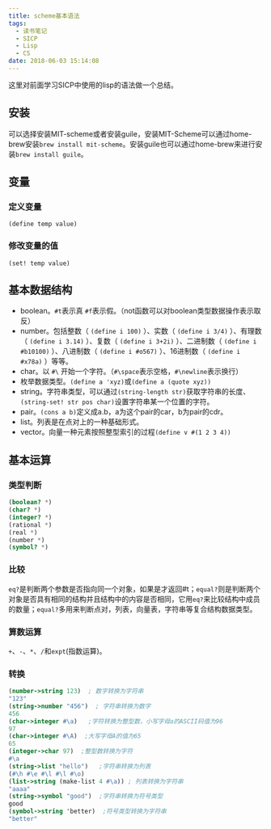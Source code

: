 ```yaml
---
title: scheme基本语法
tags:
  - 读书笔记
  - SICP
  - Lisp
  - CS
date: 2018-06-03 15:14:08
---
```



这里对前面学习SICP中使用的lisp的语法做一个总结。

<!--more-->

## 安装

可以选择安装MIT-scheme或者安装guile，安装MIT-Scheme可以通过home-brew安装`brew install mit-scheme`。安装guile也可以通过home-brew来进行安装`brew install guile`。

## 变量

### 定义变量

```
(define temp value)
```

### 修改变量的值

```
(set! temp value)
```

## 基本数据结构

* boolean。`#t`表示真 `#f`表示假。（not函数可以对boolean类型数据操作表示取反）
* number。包括整数（ `(define i 100)` ）、实数（ `(define i 3/4)` ）、有理数（ `(define i 3.14)` ）、复数（ `(define i 3+2i)` ）、二进制数（ `(define i #b10100)` ）、八进制数（ `(define i #o567)` ）、16进制数（ `(define i #x78a)` ）等等。
* char。以 ` #\ ` 开始一个字符。（`#\space`表示空格，`#\newline`表示换行）
* 枚举数据类型。`(define a 'xyz)`或`(define a (quote xyz))`
* string。字符串类型，可以通过`(string-length str)`获取字符串的长度、`(string-set! str pos char)`设置字符串某一个位置的字符。
* pair。`(cons a b)`定义成a.b，a为这个pair的car，b为pair的cdr。
* list。列表是在点对上的一种基础形式。
* vector。向量一种元素按照整型索引的过程`(define v #(1 2 3 4))`

## 基本运算

### 类型判断

```scheme
(boolean? *)
(char? *)
(integer? *)
(rational *)
(real *)
(number *)
(symbol? *)
```

### 比较

`eq?`是判断两个参数是否指向同一个对象，如果是才返回#t；`equal?`则是判断两个对象是否具有相同的结构并且结构中的内容是否相同，它用`eq?`来比较结构中成员的数量；`equal?`多用来判断点对，列表，向量表，字符串等复合结构数据类型。

### 算数运算

`+`、`-`、`*`、`/`和`expt`(指数运算)。

### 转换

```scheme
(number->string 123)  ; 数字转换为字符串
"123"
(string->number "456")  ; 字符串转换为数字
456
(char->integer #\a)   ;字符转换为整型数，小写字母a的ASCII码值为96
97
(char->integer #\A)  ;大写字母A的值为65
65
(integer->char 97)  ;整型数转换为字符
#\a
(string->list "hello")   ;字符串转换为列表
(#\h #\e #\l #\l #\o)
(list->string (make-list 4 #\a)) ; 列表转换为字符串
"aaaa"
(string->symbol "good")  ;字符串转换为符号类型
good
(symbol->string 'better)  ;符号类型转换为字符串
"better"
```

